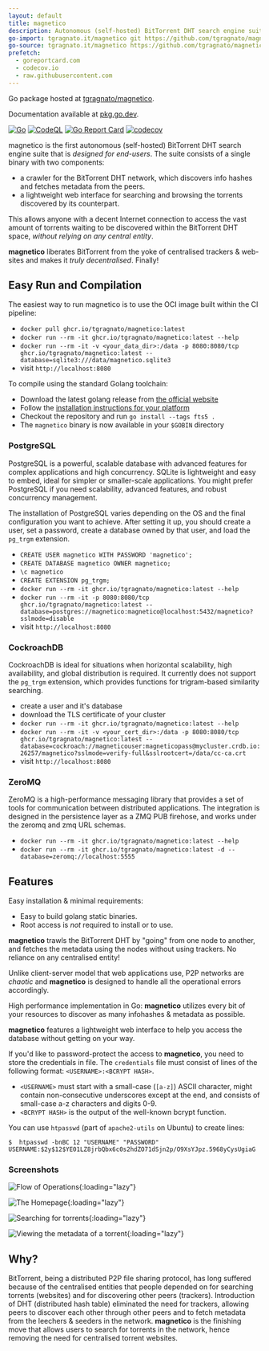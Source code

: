 ```yaml
---
layout: default
title: magnetico
description: Autonomous (self-hosted) BitTorrent DHT search engine suite
go-import: tgragnato.it/magnetico git https://github.com/tgragnato/magnetico
go-source: tgragnato.it/magnetico https://github.com/tgragnato/magnetico https://github.com/tgragnato/magnetico/tree/main{/dir} https://github.com/tgragnato/magnetico/blob/main{/dir}/{file}#L{line}
prefetch:
  - goreportcard.com
  - codecov.io
  - raw.githubusercontent.com
---
```


Go package hosted at [tgragnato/magnetico](https://github.com/tgragnato/magnetico).

Documentation available at [pkg.go.dev](https://pkg.go.dev/github.com/tgragnato/magnetico).

[![Go](https://github.com/tgragnato/magnetico/actions/workflows/go.yml/badge.svg?branch=main)](https://github.com/tgragnato/magnetico/actions/workflows/go.yml)
[![CodeQL](https://github.com/tgragnato/magnetico/actions/workflows/codeql.yml/badge.svg?branch=main)](https://github.com/tgragnato/magnetico/actions/workflows/codeql.yml)
[![Go Report Card](https://goreportcard.com/badge/github.com/tgragnato/magnetico)](https://goreportcard.com/report/github.com/tgragnato/magnetico)
[![codecov](https://codecov.io/gh/tgragnato/magnetico/branch/main/graph/badge.svg)](https://codecov.io/gh/tgragnato/magnetico)

magnetico is the first autonomous (self-hosted) BitTorrent DHT search engine suite that is *designed for end-users*. The suite consists of a single binary with two components:

- a crawler for the BitTorrent DHT network, which discovers info hashes and fetches metadata from the peers.
- a lightweight web interface for searching and browsing the torrents discovered by its counterpart.

This allows anyone with a decent Internet connection to access the vast amount of torrents waiting to be discovered within the BitTorrent DHT space, *without relying on any central entity*.

**magnetico** liberates BitTorrent from the yoke of centralised trackers & web-sites and makes it
*truly decentralised*. Finally!

## Easy Run and Compilation

The easiest way to run magnetico is to use the OCI image built within the CI pipeline:
- `docker pull ghcr.io/tgragnato/magnetico:latest`
- `docker run --rm -it ghcr.io/tgragnato/magnetico:latest --help`
- `docker run --rm -it -v <your_data_dir>:/data -p 8080:8080/tcp ghcr.io/tgragnato/magnetico:latest --database=sqlite3:///data/magnetico.sqlite3`
- visit `http://localhost:8080`

To compile using the standard Golang toolchain:
- Download the latest golang release from [the official website](https://go.dev/dl/)
- Follow the [installation instructions for your platform](https://go.dev/doc/install)
- Checkout the repository and run `go install --tags fts5 .`
- The `magnetico` binary is now available in your `$GOBIN` directory

### PostgreSQL

PostgreSQL is a powerful, scalable database with advanced features for complex applications and high concurrency.
SQLite is lightweight and easy to embed, ideal for simpler or smaller-scale applications.
You might prefer PostgreSQL if you need scalability, advanced features, and robust concurrency management.

The installation of PostgreSQL varies depending on the OS and the final configuration you want to achieve.
After setting it up, you should create a user, set a password, create a database owned by that user, and load the `pg_trgm` extension.

- `CREATE USER magnetico WITH PASSWORD 'magnetico';`
- `CREATE DATABASE magnetico OWNER magnetico;`
- `\c magnetico`
- `CREATE EXTENSION pg_trgm;`
- `docker run --rm -it ghcr.io/tgragnato/magnetico:latest --help`
- `docker run --rm -it -p 8080:8080/tcp ghcr.io/tgragnato/magnetico:latest --database=postgres://magnetico:magnetico@localhost:5432/magnetico?sslmode=disable`
- visit `http://localhost:8080`

### CockroachDB

CockroachDB is ideal for situations when horizontal scalability, high availability, and global distribution is required.
It currently does not support the `pg_trgm` extension, which provides functions for trigram-based similarity searching.

- create a user and it's database
- download the TLS certificate of your cluster
- `docker run --rm -it ghcr.io/tgragnato/magnetico:latest --help`
- `docker run --rm -it -v <your_cert_dir>:/data -p 8080:8080/tcp ghcr.io/tgragnato/magnetico:latest --database=cockroach://magneticouser:magneticopass@mycluster.crdb.io:26257/magnetico?sslmode=verify-full&sslrootcert=/data/cc-ca.crt`
- visit `http://localhost:8080`

### ZeroMQ

ZeroMQ is a high-performance messaging library that provides a set of tools for communication between distributed applications.
The integration is designed in the persistence layer as a ZMQ PUB firehose, and works under the zeromq and zmq URL schemas.

- `docker run --rm -it ghcr.io/tgragnato/magnetico:latest --help`
- `docker run --rm -it ghcr.io/tgragnato/magnetico:latest -d --database=zeromq://localhost:5555`

## Features

Easy installation & minimal requirements:
  - Easy to build golang static binaries.
  - Root access is *not* required to install or to use.

**magnetico** trawls the BitTorrent DHT by "going" from one node to another, and fetches the metadata using the nodes without using trackers. No reliance on any centralised entity!

Unlike client-server model that web applications use, P2P networks are *chaotic* and **magnetico** is designed to handle all the operational errors accordingly.

High performance implementation in Go: **magnetico** utilizes every bit of your resources to discover as many infohashes & metadata as possible.

**magnetico** features a lightweight web interface to help you access the database without getting on your way.

If you'd like to password-protect the access to **magnetico**, you need to store the credentials
in file. The `credentials` file must consist of lines of the following format: `<USERNAME>:<BCRYPT HASH>`.

- `<USERNAME>` must start with a small-case (`[a-z]`) ASCII character, might contain non-consecutive underscores except at the end, and consists of small-case a-z characters and digits 0-9.
- `<BCRYPT HASH>` is the output of the well-known bcrypt function.

You can use `htpasswd` (part of `apache2-utils` on Ubuntu) to create lines:

```
$  htpasswd -bnBC 12 "USERNAME" "PASSWORD"
USERNAME:$2y$12$YE01LZ8jrbQbx6c0s2hdZO71dSjn2p/O9XsYJpz.5968yCysUgiaG
```

### Screenshots

![Flow of Operations](https://raw.githubusercontent.com/tgragnato/magnetico/main/doc/operations.svg){:loading="lazy"}

![The Homepage](https://raw.githubusercontent.com/tgragnato/magnetico/main/doc/homepage.png){:loading="lazy"}

![Searching for torrents](https://raw.githubusercontent.com/tgragnato/magnetico/main/doc/search.png){:loading="lazy"}

![Viewing the metadata of a torrent](https://raw.githubusercontent.com/tgragnato/magnetico/main/doc/result.png){:loading="lazy"}

## Why?

BitTorrent, being a distributed P2P file sharing protocol, has long suffered because of the
centralised entities that people depended on for searching torrents (websites) and for discovering
other peers (trackers). Introduction of DHT (distributed hash table) eliminated the need for
trackers, allowing peers to discover each other through other peers and to fetch metadata from the
leechers & seeders in the network. **magnetico** is the finishing move that allows users to search
for torrents in the network, hence removing the need for centralised torrent websites.
